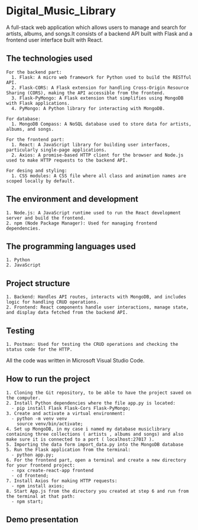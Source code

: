# Digital_Music_Library
  A full-stack web application which allows users to manage and search for artists, albums, and songs.It consists of a backend API built with Flask and a frontend user interface built with React.
  ## The technologies used
    For the backend part:
      1. Flask: A micro web framework for Python used to build the RESTful API.
      2. Flask-CORS: A Flask extension for handling Cross-Origin Resource Sharing (CORS), making the API accessible from the frontend.
      3. Flask-PyMongo: A Flask extension that simplifies using MongoDB with Flask applications.
      4. PyMongo: A Python library for interacting with MongoDB.
      
    For database:
      1. MongoDB Compass: A NoSQL database used to store data for artists, albums, and songs.

    For the frontend part:
      1. React: A JavaScript library for building user interfaces, particularly single-page applications.
      2. Axios: A promise-based HTTP client for the browser and Node.js used to make HTTP requests to the backend API.

    For desing and styling:
      1. CSS modules: A CSS file where all class and animation names are scoped locally by default.

  ## The environment and development
    1. Node.js: A JavaScript runtime used to run the React development server and build the frontend.
    2. npm (Node Package Manager): Used for managing frontend dependencies.
    
  ## The programming languages used
    1. Python
    2. JavaScript

  ## Project structure
    1. Backend: Handles API routes, interacts with MongoDB, and includes logic for handling CRUD operations.
    2. Frontend: React components handle user interactions, manage state, and display data fetched from the backend API.

  ## Testing
    1. Postman: Used for testing the CRUD operations and checking the status code for the HTTP.

  All the code was written in Microsoft Visual Studio Code.

  ## How to run the project
    1. Cloning the Git repository, to be able to have the project saved on the computer.
    2. Install Python dependencies where the file app.py is located:
      - pip install Flask Flask-Cors Flask-PyMongo;
    3. Create and activate a virtual environment:
      - python -m venv venv
        source venv/bin/activate;
    4. Set up MongoDB, in my case i named my database musiclibrary containing three collections ( artists , albums and songs) and also make sure it is connected to a port ( localhost:27017 ).
    5. Importing the data form import_data.py into the MongoDB database
    5. Run the Flask application from the terminal:
      - python app.py;
    6. For the frontend part, open a terminal and create a new directory for your frontend project:
      - npx create-react-app frontend
      - cd frontend;
    7. Install Axios for making HTTP requests:
      - npm install axios;
    8. Start App.js from the directory you created at step 6 and run from the terminal at that path:
      - npm start;
      
  ## Demo presentation
    
      
